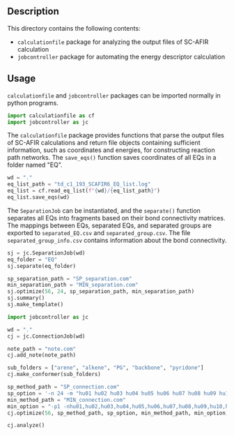 ## Description
This directory contains the following contents:
- `calculationfile` package for analyzing the output files of SC-AFIR calculation
- `jobcontroller` package for automating the energy descriptor calculation

## Usage
`calculationfile` and `jobcontroller` packages can be imported normally in python programs.
```python
import calculationfile as cf
import jobcontroller as jc
```
The `calculationfile` package provides functions that parse the output files of SC-AFIR calculations and return file objects containing sufficient information, such as coordinates and energies, for constructing reaction path networks. The `save_eqs()` function saves coordinates of all EQs in a folder named "EQ".
```python
wd = "."
eq_list_path = "td_c1_193_SCAFIR6_EQ_list.log"
eq_list = cf.read_eq_list(f"{wd}/{eq_list_path}")
eq_list.save_eqs(wd)
```
The `SeparationJob` can be instantiated, and the `separate()` function separates all EQs into fragments based on their bond connectivity matrices. The mappings between EQs, separated EQs, and separated groups are exported to `separated_EQ.csv` and `separated_group.csv`. The file `separated_group_info.csv` contains information about the bond connectivity.
```python
sj = jc.SeparationJob(wd)
eq_folder = "EQ"
sj.separate(eq_folder)
```


```python
sp_separation_path = "SP_separation.com"
min_separation_path = "MIN_separation.com"
sj.optimize(56, 24, sp_separation_path, min_separation_path)
sj.summary()
sj.make_template()
```




```python
import jobcontroller as jc

wd = "."
cj = jc.ConnectionJob(wd)

note_path = "note.com"
cj.add_note(note_path)

sub_folders = ["arene", "alkene", "PG", "backbone", "pyridone"]
cj.make_conformer(sub_folders)

sp_method_path = "SP_connection.com"
sp_option = '-n 24 -m "hu01 hu02 hu03 hu04 hu05 hu06 hu07 hu08 hu09 hu10 hu11 hu12 hu13 hu14"'
min_method_path = "MIN_connection.com"
min_option = "-p1 -nhu01,hu02,hu03,hu04,hu05,hu06,hu07,hu08,hu09,hu10,hu11,hu12,hu13,hu14"
cj.optimize(56, sp_method_path, sp_option, min_method_path, min_option)

cj.analyze()
```